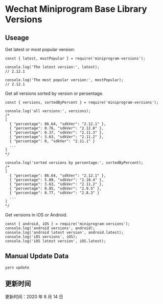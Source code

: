 
# Wechat Miniprogram Base Library Versions

## Useage

Get latest or most popular version:

```;
const { latest, mostPopular } = require('miniprogram-versions');

console.log('The latest version:', latest);
// 2.12.1

console.log('The most popular version:', mostPopular);
// 2.12.1

```

Get all versions sorted by version or persentage.

```
const { versions, sortedByPercent } = require('miniprogram-versions');

console.log('all versions:', versions);
/*
[
  { "percentage": 86.64, "sdkVer": "2.12.1" },
  { "percentage": 0.76, "sdkVer": "2.12.0" },
  { "percentage": 0.37, "sdkVer": "2.11.3" },
  { "percentage": 3.63, "sdkVer": "2.11.2" },
  { "percentage": 0, "sdkVer": "2.11.1" }
  ...
]
*/

console.log('sorted versions by persentage:', sortedByPercent);
/*
[
  { "percentage": 86.64, "sdkVer": "2.12.1" },
  { "percentage": 5.09, "sdkVer": "2.10.4" },
  { "percentage": 3.63, "sdkVer": "2.11.2" },
  { "percentage": 0.85, "sdkVer": "2.9.5" },
  { "percentage": 0.77, "sdkVer": "2.8.3" }
  ...
]
*/
```

Get versions in iOS or Android.

```
const { android, iOS } = require('miniprogram-versions');
console.log('android versions', android);
console.log('android latest version', android.latest);
console.log('iOS versions', iOS);
console.log('iOS latest version', iOS.latest);
```

## Manual Update Data

```
yarn update
```

## 更新时间

更新时间：2020 年 8 月 14 日
